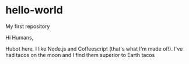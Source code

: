 # hello-world
My first repository

Hi Humans,

Hubot here, I like Node.js and Coffeescript (that's what I'm made of!).
I've had tacos on the moon and I find them superior to Earth tacos
